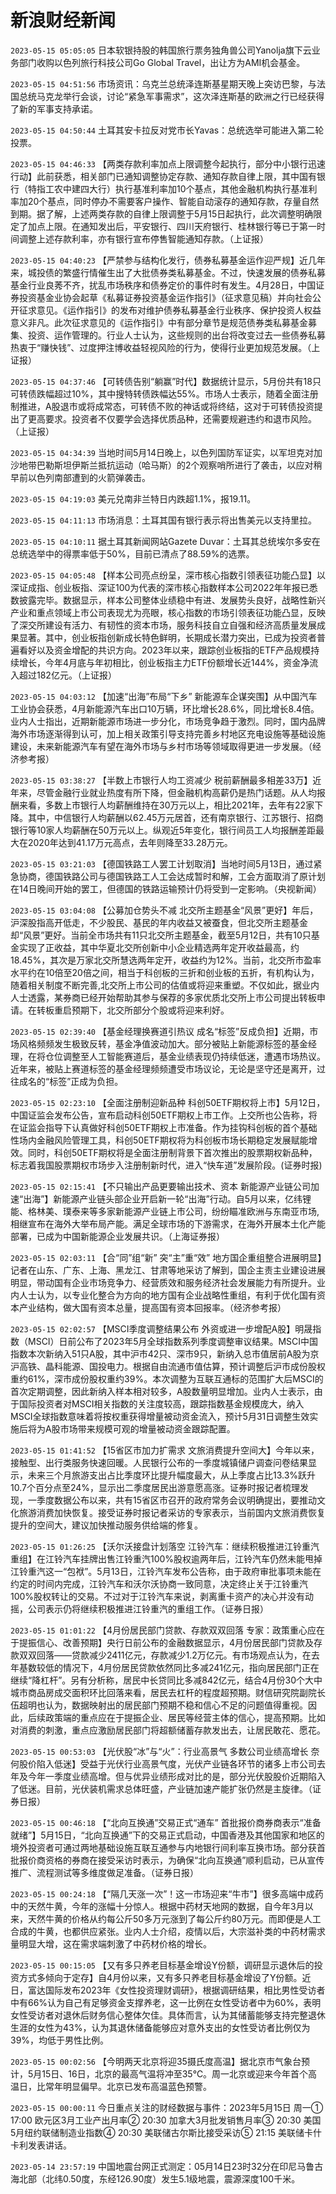 # 新浪财经新闻
`2023-05-15 05:05:05` 日本软银持股的韩国旅行票务独角兽公司Yanolja旗下云业务部门收购以色列旅行科技公司Go Global Travel，出让方为AMI机会基金。

`2023-05-15 04:51:56` 市场资讯：乌克兰总统泽连斯基星期天晚上突访巴黎，与法国总统马克龙举行会谈，讨论“紧急军事需求”，这次泽连斯基的欧洲之行已经获得了新的军事支持承诺。

`2023-05-15 04:50:44` 土耳其安卡拉反对党市长Yavas：总统选举可能进入第二轮投票。

`2023-05-15 04:46:33` 【两类存款利率加点上限调整今起执行，部分中小银行迅速行动】此前获悉，相关部门已通知调整协定存款、通知存款自律上限，其中国有银行（特指工农中建四大行）执行基准利率加10个基点，其他金融机构执行基准利率加20个基点，同时停办不需要客户操作、智能自动滚存的通知存款，存量自然到期。据了解，上述两类存款的自律上限调整于5月15日起执行，此次调整明确限定了加点上限。在通知发出后，平安银行、四川天府银行、桂林银行等已于第一时间调整上述存款利率，亦有银行宣布停售智能通知存款。（上证报）

`2023-05-15 04:40:23` 【严禁参与结构化发行，债券私募基金运作迎严规】近几年来，城投债的繁盛行情催生出了大批债券类私募基金。不过，快速发展的债券私募基金行业良莠不齐，扰乱市场秩序和债券定价的事件时有发生。4月28日，中国证券投资基金业协会起草《私募证券投资基金运作指引》（征求意见稿）并向社会公开征求意见。《运作指引》的发布对维护债券私募基金行业秩序、保护投资人权益意义非凡。此次征求意见的《运作指引》中有部分章节是规范债券类私募基金募集、投资、运作管理的。行业人士认为，这些规则的出台将改变过去一些债券私募热衷于“赚快钱”、过度押注博收益轻视风险的行为，使得行业更加规范发展。（上证报）

`2023-05-15 04:37:46` 【可转债告别“躺赢”时代】数据统计显示，5月份共有18只可转债跌幅超过10%，其中搜特转债跌幅达55%。市场人士表示，随着全面注册制推进，A股退市或将成常态，可转债不败的神话或将终结，这对于可转债投资提出了更高要求。投资者不仅要学会选择优质品种，还需要规避违约和退市风险。（上证报）

`2023-05-15 04:34:39` 当地时间5月14日晚上，以色列国防军证实，以军坦克对加沙地带巴勒斯坦伊斯兰抵抗运动（哈马斯）的2个观察哨所进行了袭击，以应对稍早前以色列南部遭到的火箭弹袭击。

`2023-05-15 04:19:03` 美元兑南非兰特日内跌超1.1%，报19.11。

`2023-05-15 04:11:13` 市场消息：土耳其国有银行表示将出售美元以支持里拉。

`2023-05-15 04:10:11` 据土耳其新闻网站Gazete Duvar：土耳其总统埃尔多安在总统选举中的得票率低于50%，目前已清点了88.59%的选票。

`2023-05-15 04:05:48` 【样本公司亮点纷呈，深市核心指数引领表征功能凸显】以深证成指、创业板指、深证100为代表的深市核心指数样本公司2022年年报已悉数披露完毕。数据显示，样本公司整体业绩稳中有进、发展势头良好，战略性新兴产业和重点领域上市公司表现尤为亮眼，核心指数的市场引领表征功能凸显，反映了深交所建设有活力、有韧性的资本市场，服务科技自立自强和经济高质量发展成果显著。其中，创业板指创新成长特色鲜明，长期成长潜力突出，已成为投资者普遍看好以及资金增配的共识方向。2023年以来，跟踪创业板指的ETF产品规模持续增长，今年4月底与年初相比，创业板指主力ETF份额增长近144%，资金净流入超过182亿元。（上证报）

`2023-05-15 04:03:12` 【加速“出海”布局“下乡” 新能源车企谋突围】从中国汽车工业协会获悉，4月新能源汽车出口10万辆，环比增长28.6%，同比增长8.4倍。业内人士指出，近期新能源市场进一步分化，市场竞争趋于激烈。同时，国内品牌海外市场逐渐得到认可，加上相关政策引导支持完善乡村地区充电设施等基础设施建设，未来新能源汽车有望在海外市场与乡村市场等领域取得更进一步发展。（经济参考报）

`2023-05-15 03:38:27` 【半数上市银行人均工资减少 税前薪酬最多相差33万】近年来，尽管金融行业就业热度有所下降，但金融机构高薪仍是热门话题。从人均报酬来看，多数上市银行人均薪酬维持在30万元以上，相比2021年，去年有22家下降。其中，中信银行人均薪酬以62.45万元居首，还有南京银行、江苏银行、招商银行等10家人均薪酬在50万元以上。纵观近5年变化，银行间员工人均报酬差距最大在2020年达到41.17万元高点，去年则降至33.28万元。

`2023-05-15 03:21:03` 【德国铁路工人罢工计划取消】当地时间5月13日，通过紧急协商，德国铁路公司与德国铁路工人工会达成暂时和解，工会方面取消了原计划在14日晚间开始的罢工，但德国的铁路运输预计仍将受到一定影响。（央视新闻）

`2023-05-15 03:04:08` 【公募加仓势头不减 北交所主题基金“风景”更好】年后，沪深股指高开低走，不少股民、基民的年内收益又被蚕食，但北交所主题基金却“风景”更好。当前全市场共有11只北交所主题基金，截至5月12日，共有10只基金实现了正收益，其中华夏北交所创新中小企业精选两年定开收益最高，约18.45%，其次是万家北交所慧选两年定开，收益约为12%。当前，北交所市盈率水平约在10倍至20倍之间，相当于科创板的三折和创业板的五折，有机构认为，随着相关制度不断完善,北交所上市公司的估值或将迎来重塑。不仅如此，据业内人士透露，某券商已经开始帮助其参与保荐的多家优质北交所上市公司提出转板申请。在转板重启预期下，北交所部分个股或将迎来利好。

`2023-05-15 02:39:40` 【基金经理换赛道引热议 成名“标签”反成负担】近期，市场风格频频发生极致反转，基金净值波动加大。部分被贴上新能源标签的基金经理，在将仓位调整至人工智能赛道后，基金业绩表现仍持续低迷，遭遇市场热议。近年来，被贴上赛道标签的基金经理频频遭受市场议论，无论是坚守还是离开，过往成名的“标签”正成为负担。

`2023-05-15 02:23:10` 【全面注册制迎新品种 科创50ETF期权将上市】5月12日，中国证监会发布公告，宣布启动科创50ETF期权上市工作。上交所也公告称，将在证监会指导下认真做好科创50ETF期权上市准备。作为挂钩科创板的首个基础性场内金融风险管理工具，科创50ETF期权将为科创板市场长期稳定发展赋能增效。同时，科创50ETF期权将是全面注册制背景下首次推出的股票期权新品种，标志着我国股票期权市场步入注册制新时代，进入“快车道”发展阶段。(证券时报)

`2023-05-15 02:15:41` 【不只输出产品更要输出技术、资本 新能源产业链公司加速“出海”】新能源产业链头部企业开启新一轮“出海”行动。自5月以来，亿纬锂能、格林美、璞泰来等多家新能源产业链上市公司，纷纷瞄准欧洲与东南亚市场,相继宣布在海外大举布局产能。满足全球市场的下游需求，在海外开展本土化产能部署，已成为中国新能源企业发展共识。（上海证券报）

`2023-05-15 02:03:11` 【合“同”组“新” 突“主”重“效” 地方国企重组整合进展明显】记者在山东、广东、上海、黑龙江、甘肃等地采访了解到，国企主责主业建设进展明显，带动国有企业市场竞争力、经营质效和服务经济社会发展能力有所提升。业内人士认为，以专业化整合为方向的地方国有企业战略性重组，有利于优化国有资本产业结构，做大国有资本总量，提高国有资本回报率。（经济参考报）

`2023-05-15 02:02:57` 【MSCI季度调整结果公布 外资或进一步增配A股】明晟指数（MSCI）日前公布了2023年5月全球指数系列季度调整审议结果。MSCI中国指数本次新纳入51只A股，其中沪市42只、深市9只，新纳入总市值居前A股为京沪高铁、晶科能源、国投电力。根据自由流通市值估算，预计调整后沪市成份股权重约61%，深市成份股权重约39%。本次调整为互联互通标的范围扩大后MSCI的首次定期调整，因此新纳入样本相对较多，A股数量明显增加。业内人士表示，由于国际投资者对MSCI相关指数的关注度较高，跟踪指数基金规模庞大，纳入MSCI全球指数意味着将按权重获得增量被动资金流入，预计5月31日调整生效实施后将为A股市场带来规模可观的增量被动资金跟踪配置。

`2023-05-15 01:41:52` 【15省区市加力扩需求 文旅消费提升空间大】今年以来，接触型、出行类服务快速回暖。人民银行公布的一季度城镇储户调查问卷结果显示，未来三个月旅游支出占比季度环比提升幅度最大，从上季度占比13.3%跃升10.7个百分点至24%，显示出二季度居民出游意愿高涨。证券时报记者梳理发现，一季度数据公布以来，共有15省区市召开的政府常务会议明确提出，要推动文化旅游消费加快恢复。接受证券时报记者采访的专家表示，当前国内文旅消费恢复提升的空间大，建议加快推动服务供给端的修复。

`2023-05-15 01:26:25` 【沃尔沃接盘计划落空 江铃汽车：继续积极推进江铃重汽重组】在江铃汽车挂牌出售江铃重汽100%股权逾两年后，江铃汽车仍然未能甩掉江铃重汽这一“包袱”。5月13日，江铃汽车发布公告称，由于政府审批事项未能在约定的时间内完成，江铃汽车和沃尔沃协商一致同意，决定终止关于江铃重汽100%股权转让的交易。不过对于江铃汽车来说，剥离重卡资产的决心并没有动摇，公司表示仍将继续积极推进江铃重汽的重组工作。（证券日报）

`2023-05-15 01:01:22` 【4月份居民部门贷款、存款双双回落 专家：政策重心应在于提振信心、改善预期】央行日前公布的金融数据显示，4月份居民部门贷款及存款双双回落——贷款减少2411亿元，存款减少1.2万亿元。有市场观点认为，在去年基数较低的情况下，4月份居民贷款依然同比多减241亿元，指向居民部门正在继续“降杠杆”。另有分析称，居民中长贷同比多减842亿元，结合4月份30个大中城市商品房成交面积环比回落来看，居民去杠杆的程度超预期。财信研究院副院长伍超明也认为，数据映射出的居民部门预期不稳和信心不足的问题值得重视。因此，后续政策端的重点应在于提振企业、居民等经营主体的信心，提高预期。比如对消费的刺激，重点应激励居民部门将超额储蓄存款发出去，让居民敢花、愿花。

`2023-05-15 00:53:03` 【光伏股“冰”与“火”：行业高景气 多数公司业绩高增长 奈何股价陷入低迷】受益于光伏行业高景气度，光伏产业链各环节的诸多上市公司去年及今年一季度业绩高增。但与优异业绩形成对比的是，部分光伏股股价近期陷入了低迷。目前，光伏装机需求总体旺盛，产业链加速产能扩张仍然是主旋律。（证券日报）

`2023-05-15 00:46:18` 【“北向互换通”交易正式“通车” 首批报价商券商表示“准备就绪”】5月15日，“北向互换通”下的交易正式启动，中国香港及其他国家和地区的境外投资者可通过两地基础设施互联互通参与内地银行间利率互换市场。部分获首批报价商资格的券商在接受采访时表示，为确保“北向互换通”顺利启动，已从宣传推广、流程测试等多维度做足准备。（证券日报）

`2023-05-15 00:24:18` 【“隔几天涨一次”！这一市场迎来“牛市”】很多高端中成药中的天然牛黄，今年的涨幅十分惊人。根据中药材天地网的数据，自今年3月以来，天然牛黄的价格从约每公斤50多万元涨到了每公斤约80万元。而即便是人工合成的牛黄，也都供应紧张。业内人士介绍，疫情以后，大宗滋补类的中药材需求量明显大增，这在需求端刺激了中药材价格的增长。

`2023-05-15 00:15:05` 【又有多只养老目标基金增设Y份额，调研显示退休后的投资方式多倾向于定存】自4月份以来，又有多只养老目标基金增设了Y份额。近日，富达国际发布2023年《女性投资理财调研》，根据调研结果，相比男性受访者中有66%认为自己有足够资金支撑养老，这一比例在女性受访者中为60%，表明女性受访者对退休后财务信心整体欠佳。具体而言，认为其储蓄能够支持完整退休生涯的女性为43%，认为其退休储备能够应对意外支出的女性受访者比例仅为39%，均低于男性比例。

`2023-05-15 00:02:56` 【今明两天北京将迎35摄氏度高温】据北京市气象台预计，5月15日、16日，北京的最高气温将冲至35℃。周一北京或迎来今年首个高温日，比常年明显偏早。北京已发布高温蓝色预警。

`2023-05-15 00:00:11` 今日重点关注的财经数据与事件：2023年5月15日 周一① 17:00 欧元区3月工业产出月率② 20:30 加拿大3月批发销售月率③ 20:30 美国5月纽约联储制造业指数④ 20:30 美联储古尔斯比接受采访⑤ 21:15 美联储卡什卡利发表讲话。

`2023-05-14 23:57:19` 中国地震台网正式测定：05月14日23时32分在印尼马鲁古海北部（北纬0.50度，东经126.90度）发生5.1级地震，震源深度100千米。


